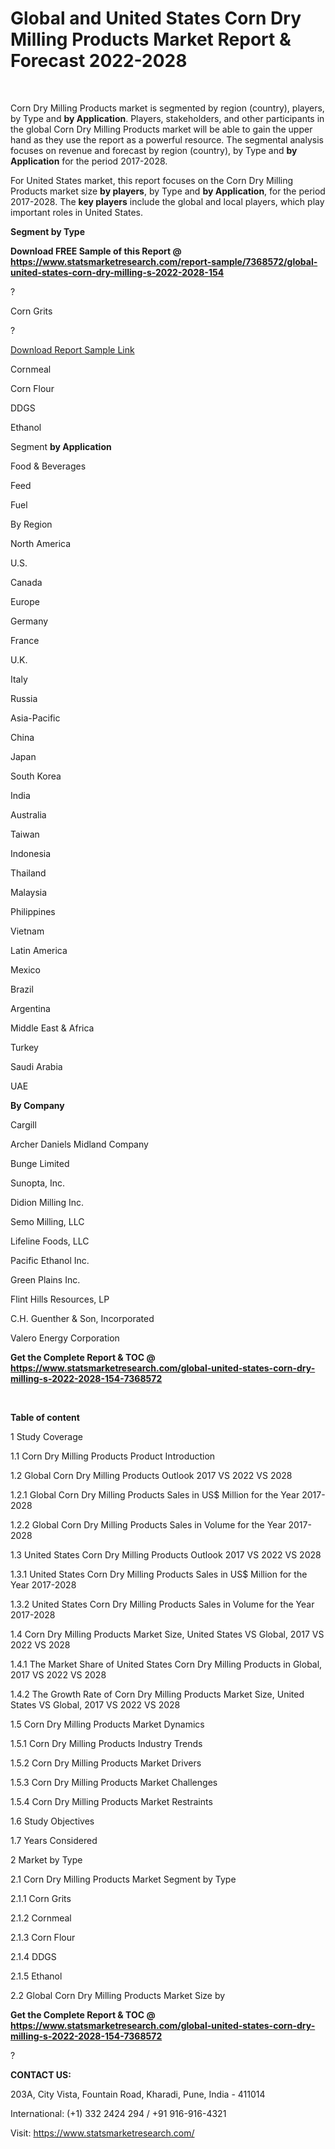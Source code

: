 <h1>Global and United States Corn Dry Milling Products Market Report & Forecast 2022-2028</h1><br/><p>Corn Dry Milling Products market is segmented by region (country), players, by Type and <strong>by Application</strong>. Players, stakeholders, and other participants in the global Corn Dry Milling Products market will be able to gain the upper hand as they use the report as a powerful resource. The segmental analysis focuses on revenue and forecast by region (country), by Type and <strong>by Application</strong> for the period 2017-2028.</p>
 
 
 
 <p>For United States market, this report focuses on the Corn Dry Milling Products market size <strong>by players</strong>, by Type and <strong>by Application</strong>, for the period 2017-2028. The <strong>key players</strong> include the global and local players, which play important roles in United States.</p>
 
 
 
 <p><strong>Segment by Type</strong></p>
 
 
 
 <div><b>Download FREE Sample of this Report @ <a href="https://www.statsmarketresearch.com/download-free-sample/7368572/global-united-states-corn-dry-milling-s-2022-2028-154">https://www.statsmarketresearch.com/report-sample/7368572/global-united-states-corn-dry-milling-s-2022-2028-154</a></b></div>
 
 
 
 <p>? </p>
 
 
 
 <p>Corn Grits</p>
 
 
 
 <p>? </p>
 
 
 
 <p><a href="https://www.statsmarketresearch.com/download-free-sample/7368572/global-united-states-corn-dry-milling-s-2022-2028-154">Download Report Sample Link</a></p>
 
 
 
 <p>Cornmeal</p>
 
 
 
 <p>Corn Flour</p>
 
 
 
 <p>DDGS</p>
 
 
 
 <p>Ethanol</p>
 
 
 
 <p>Segment <strong>by Application</strong></p>
 
 
 
 <p>Food & Beverages</p>
 
 
 
 <p>Feed</p>
 
 
 
 <p>Fuel</p>
 
 
 
 <p>By Region</p>
 
 
 
 <p>North America</p>
 
 
 
 <p>U.S.</p>
 
 
 
 <p>Canada</p>
 
 
 
 <p>Europe</p>
 
 
 
 <p>Germany</p>
 
 
 
 <p>France</p>
 
 
 
 <p>U.K.</p>
 
 
 
 <p>Italy</p>
 
 
 
 <p>Russia</p>
 
 
 
 <p>Asia-Pacific</p>
 
 
 
 <p>China</p>
 
 
 
 <p>Japan</p>
 
 
 
 <p>South Korea</p>
 
 
 
 <p>India</p>
 
 
 
 <p>Australia</p>
 
 
 
 <p>Taiwan</p>
 
 
 
 <p>Indonesia</p>
 
 
 
 <p>Thailand</p>
 
 
 
 <p>Malaysia</p>
 
 
 
 <p>Philippines</p>
 
 
 
 <p>Vietnam</p>
 
 
 
 <p>Latin America</p>
 
 
 
 <p>Mexico</p>
 
 
 
 <p>Brazil</p>
 
 
 
 <p>Argentina</p>
 
 
 
 <p>Middle East & Africa</p>
 
 
 
 <p>Turkey</p>
 
 
 
 <p>Saudi Arabia</p>
 
 
 
 <p>UAE</p>
 
 
 
 <p><strong>By Company</strong></p>
 
 
 
 <p>Cargill</p>
 
 
 
 <p>Archer Daniels Midland Company</p>
 
 
 
 <p>Bunge Limited</p>
 
 
 
 <p>Sunopta, Inc.</p>
 
 
 
 <p>Didion Milling Inc.</p>
 
 
 
 <p>Semo Milling, LLC</p>
 
 
 
 <p>Lifeline Foods, LLC</p>
 
 
 
 <p>Pacific Ethanol Inc.</p>
 
 
 
 <p>Green Plains Inc.</p>
 
 
 
 <p>Flint Hills Resources, LP</p>
 
 
 
 <p>C.H. Guenther & Son, Incorporated</p>
 
 
 
 <p>Valero Energy Corporation</p>
 
 
 
 <div><b>Get the Complete Report & TOC @ <a href="https://www.statsmarketresearch.com/global-united-states-corn-dry-milling-s-2022-2028-154-7368572">https://www.statsmarketresearch.com/global-united-states-corn-dry-milling-s-2022-2028-154-7368572</a></b></div>
 
 
 
 <p><br />
 
 <b>Table of content</b></p>
 
 
 
 <p>1 Study Coverage<br />
 
 1.1 Corn Dry Milling Products Product Introduction<br />
 
 1.2 Global Corn Dry Milling Products Outlook 2017 VS 2022 VS 2028<br />
 
 1.2.1 Global Corn Dry Milling Products Sales in US$ Million for the Year 2017-2028<br />
 
 1.2.2 Global Corn Dry Milling Products Sales in Volume for the Year 2017-2028<br />
 
 1.3 United States Corn Dry Milling Products Outlook 2017 VS 2022 VS 2028<br />
 
 1.3.1 United States Corn Dry Milling Products Sales in US$ Million for the Year 2017-2028<br />
 
 1.3.2 United States Corn Dry Milling Products Sales in Volume for the Year 2017-2028<br />
 
 1.4 Corn Dry Milling Products Market Size, United States VS Global, 2017 VS 2022 VS 2028<br />
 
 1.4.1 The Market Share of United States Corn Dry Milling Products in Global, 2017 VS 2022 VS 2028<br />
 
 1.4.2 The Growth Rate of Corn Dry Milling Products Market Size, United States VS Global, 2017 VS 2022 VS 2028<br />
 
 1.5 Corn Dry Milling Products Market Dynamics<br />
 
 1.5.1 Corn Dry Milling Products Industry Trends<br />
 
 1.5.2 Corn Dry Milling Products Market Drivers<br />
 
 1.5.3 Corn Dry Milling Products Market Challenges<br />
 
 1.5.4 Corn Dry Milling Products Market Restraints<br />
 
 1.6 Study Objectives<br />
 
 1.7 Years Considered<br />
 
 2 Market by Type<br />
 
 2.1 Corn Dry Milling Products Market Segment by Type<br />
 
 2.1.1 Corn Grits<br />
 
 2.1.2 Cornmeal<br />
 
 2.1.3 Corn Flour<br />
 
 2.1.4 DDGS<br />
 
 2.1.5 Ethanol<br />
 
 2.2 Global Corn Dry Milling Products Market Size by</p>
 
 
 
 <div><b>Get the Complete Report & TOC @ <a href="https://www.statsmarketresearch.com/global-united-states-corn-dry-milling-s-2022-2028-154-7368572">https://www.statsmarketresearch.com/global-united-states-corn-dry-milling-s-2022-2028-154-7368572</a></b></div>
 
 
 
 <p>? </p>
 
 
 
 <p><b>CONTACT US:</b><br />
 
 203A, City Vista, Fountain Road, Kharadi, Pune, India - 411014<br />
 
 International: (+1) 332 2424 294 / +91 916-916-4321<br />
 
 Visit: <a href="https://www.statsmarketresearch.com/">https://www.statsmarketresearch.com/</a></p>